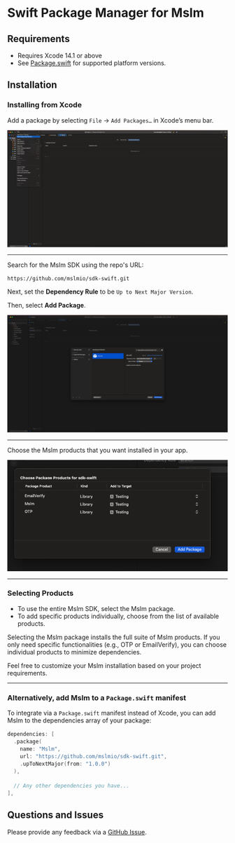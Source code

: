 # Swift Package Manager for Mslm

## Requirements

- Requires Xcode 14.1 or above
- See [Package.swift](Package.swift) for supported platform versions.

## Installation

### Installing from Xcode

Add a package by selecting `File` → `Add Packages…` in Xcode’s menu bar.

<img src="Resources/swiftpm_step1.png">

---

Search for the Mslm SDK using the repo's URL:

```console
https://github.com/mslmio/sdk-swift.git
```

Next, set the **Dependency Rule** to be `Up to Next Major Version`.

Then, select **Add Package**.

<img src="Resources/swiftpm_step2.png">

---

Choose the Mslm products that you want installed in your app.

<img src="Resources/swiftpm_step3.png">

---

### Selecting Products

- To use the entire Mslm SDK, select the Mslm package.
- To add specific products individually, choose from the list of available products.

Selecting the Mslm package installs the full suite of Mslm products. If you only need specific functionalities (e.g., OTP or EmailVerify), you can choose individual products to minimize dependencies.

Feel free to customize your Mslm installation based on your project requirements.

---

### Alternatively, add Mslm to a `Package.swift` manifest

To integrate via a `Package.swift` manifest instead of Xcode, you can add
Mslm to the dependencies array of your package:

```swift
dependencies: [
  .package(
    name: "Mslm",
    url: "https://github.com/mslmio/sdk-swift.git",
    .upToNextMajor(from: "1.0.0")
  ),

  // Any other dependencies you have...
],
```

## Questions and Issues

Please provide any feedback via a [GitHub Issue](https://github.com/mslmio/sdk-swift/issues/new).
